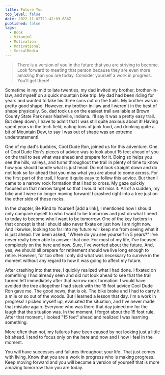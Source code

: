 ```yaml
---
title: Future You
top_level: false
date: 2022-11-02T11:42:09.686Z
published: false
tags:
  - Book
  - VitaminG
  - Motivation
  - Motivational
  - SocialMedia
---
```

> There is a version of you in the future that you are striving to become. Look forward to meeting that person because they are even more amazing than you are today. Consider yourself a work in progress. You'll get there!

Sometime in my mid to late twenties, my dad invited my brother, brother-in-law, and myself on a quick mountain bike trip. My dad had been riding for years and wanted to take his three sons out on the trails. My brother was in pretty good shape. However, my brother-in-law and I weren't in the best of shape physically. So, dad took us on the easiest trail available at Brown County State Park near Nashville, Indiana. I'll say it was a pretty easy trail. But deep down, I have to admit that I was still quite anxious about it! Having spent years in the tech field, eating tons of junk food, and drinking quite a bit of Mountain Dew, to say I was out of shape was an extreme understatement!

One of my dad's buddies, Cool Dude Ron, joined us for this adventure. One of Cool Dude Ron's pieces of advice was to look about 15 feet ahead of you on the trail to see what was ahead and prepare for it. Doing so helps you see the hills, valleys, and turns throughout the trail in plenty of time to know how you should handle what is just head. Do not look straight down and do not look so far ahead that you miss what you are about to come across. For the first part of the trail, I found it quite easy to follow this advice. But then I came to a narrow rock formation that I had to cross. My gaze quickly focused on that narrow target so that I would not miss it. All of a sudden, my bike and I were no longer moving forward! I crashed right into a tree just on the other side of those rocks.

In the chapter, Be Kind to Yourself [add a link], I mentioned how I should only compare myself to who I want to be tomorrow and just do what I need to today to become who I want to be tomorrow. One of the key factors in that concept is that I should also never fixate on just how I am right now. And likewise, looking too far into my future will keep me from seeing what it is just ahead. I've been asked, "Where do you see yourself in 5 years?" I've never really been able to answer that one. For most of my life, I've focused completely on the here and now. Sure, I've worried about the future. And, yes, we should all prepare for retirement should we live long enough to retire. However, for too often I only did what was necessary to survive in the moment without any regard to how it was going to affect my future.

After crashing into that tree, I quickly realized what I had done. I fixated on something I had already seen and did not look ahead to see that the trail turned left immediately after that narrow rock formation. I would have avoided the tree altogether I had stuck with the 15 foot advice Cool Dude Ron gave me. The good news, that is ok. The bike broke and I had to carry it a mile or so out of the woods. But I learned a lesson that day. I'm a work in progress! I picked myself up, evaluated the situation, and I've never made that mistake again. Everyone who was there that day joined me for the laugh that the situation was. In the moment, I forgot about the 15 foot rule. After that moment, I looked "15 feet" ahead and realized I was learning something.

More often than not, my failures have been caused by not looking just a little bit ahead. I tend to focus only on the here and now and I how I feel in the moment.

You will have successes and failures throughout your life. That just comes with living. Know that you are a work in progress who is making progress. Keep moving forward and you will become a version of yourself that is more amazing tomorrow than you are today.